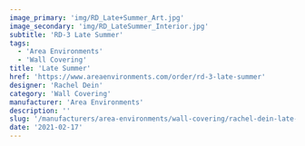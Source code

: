 ```yaml
---
image_primary: 'img/RD_Late+Summer_Art.jpg'
image_secondary: 'img/RD_LateSummer_Interior.jpg'
subtitle: 'RD-3 Late Summer'
tags:
  - 'Area Environments'
  - 'Wall Covering'
title: 'Late Summer'
href: 'https://www.areaenvironments.com/order/rd-3-late-summer'
designer: 'Rachel Dein'
category: 'Wall Covering'
manufacturer: 'Area Environments'
description: ''
slug: '/manufacturers/area-environments/wall-covering/rachel-dein-late-summer'
date: '2021-02-17'
---
```

